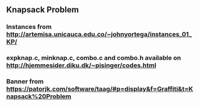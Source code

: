 ## Knapsack Problem
### Instances from http://artemisa.unicauca.edu.co/~johnyortega/instances_01_KP/
### expknap.c, minknap.c, combo.c and combo.h available on http://hjemmesider.diku.dk/~pisinger/codes.html
### Banner from https://patorjk.com/software/taag/#p=display&f=Graffiti&t=Knapsack%20Problem